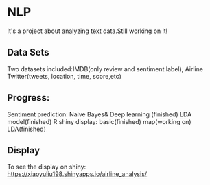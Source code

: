 # NLP
It's a project about analyzing text data.Still working on it!

## Data Sets
Two datasets included:IMDB(only review and sentiment label), Airline Twitter(tweets, location, time, score,etc)


## Progress:
Sentiment prediction: Naive Bayes& Deep learning (finished)
LDA model(finished)
R shiny display:
    basic(finished)
    map(working on)
    LDA(finished)

## Display
To see the display on shiny: https://xiaoyuliu198.shinyapps.io/airline_analysis/
